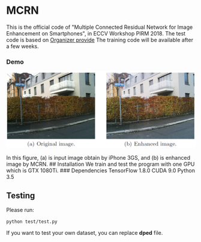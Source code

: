 # MCRN
This is the official code of "Multiple Connected Residual Network for Image Enhancement on Smartphones", in ECCV Workshop PIRM 2018.
The test code is based on [Organizer provide](https://github.com/aiff22/ai-challenge)
The training code will be available after a few weeks.
### Demo
<p align="center">
  <img src="figs/example.PNG">
</p>
In this figure, (a) is input image obtain by iPhone 3GS, and (b) is enhanced image by MCRN.
## Installation
We train and test the program with one GPU which is GTX 1080Ti.
### Dependencies
TensorFlow 1.8.0
CUDA 9.0
Python 3.5

## Testing
Please run:
```
python test/test.py
```
If you want to test your own dataset, you can replace **dped** file.
